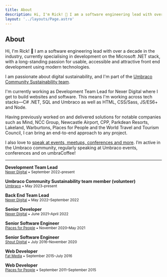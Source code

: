 ```yaml
---
title: About
description: Hi, I'm Rick! 👋 I am a software engineering lead with over a decade in the industry, currently specialising in development on the Microsoft .NET stack, with a long-standing passion for usable, accessible and attractive front end development using modern technologies.
layout: '../layouts/Page.astro'
---
```


<article>
  <h1>About</h1>

  <p class="lead">Hi, I'm Rick! 👋 I am a software engineering lead with over a decade in the industry, currently specialising in development on the Microsoft .NET stack, with a long-standing passion for usable, accessible and attractive front end development using modern technologies.</p>

  <p>I am passionate about digital sustainability, and I'm part of the <a href="https://umbraco.com/blog/meet-the-new-community-sustainability-team/" target="_blank">Umbraco Community Sustainability team</a>.
  
  <p>I'm currently working as Development Team Lead for Nexer Digital where I get to build websites and software. This means I'm working across tech stacks—C# .NET, SQL and Umbraco as well as HTML, CSS/Sass, JS/ES6+ and Node.</p>
  
  <p>Having previously worked on and delivered solutions for notable companies such as Mind, NCC Group, Newcastle Airport, CPP, Parkdean Resorts, Lakeland, Warburtons, Places for People and the World Travel and Tourism Council, I can bring an end-to-end approach to any project.</p>

  <p>I also love to <a href="/speaking">speak at events, meetups, conferences and more</a>. I’m active in the Umbraco community, regularly speaking at Umbraco events, conferences and on umbraCoffee!</p>

  <hr/>

  <p class="lead">
    <strong>Development Team Lead</strong><br/>
    <small><a href="https://nexerdigital.com" target="_blank" rel="noopener noreferrer">Nexer Digital</a> &bull; September 2022&ndash;present</small>
  </p>
  
  <p class="lead">
    <strong>Umbraco Community Sustainability team member (volunteer)</strong><br/>
    <small><a href="https://umbraco.com/blog/meet-the-new-community-sustainability-team/" target="_blank" rel="noopener noreferrer">Umbraco</a> &bull; May 2023&ndash;present</small>
  </p>
  <p class="lead">
    <strong>Back End Team Lead</strong><br/>
    <small><a href="https://nexerdigital.com" target="_blank" rel="noopener noreferrer">Nexer Digital</a> &bull; May 2022&ndash;September 2022</small>
  </p>

  <p class="lead">
    <strong>Senior Developer</strong><br/>
    <small><a href="https://nexerdigital.com" target="_blank" rel="noopener noreferrer">Nexer Digital</a> &bull; June 2021&ndash;April 2022</small>
  </p>

  <p class="lead">
    <strong>Senior Software Engineer</strong><br/>
    <small><a href="https://placesforpeople.co.uk" target="_blank" rel="noopener noreferrer">Places for People</a> &bull; November 2020&ndash;May 2021</small>
  </p>

  <p class="lead">
    <strong>Senior Software Engineer</strong><br/>
    <small><a href="https://shoutdigital.com" target="_blank" rel="noopener noreferrer">Shout Digital</a> &bull; July 2016&ndash;November 2020</small>
  </p>

  <p class="lead">
    <strong>Web Developer</strong><br/>
    <small><a href="https://fatmedia.com" target="_blank" rel="noopener noreferrer">Fat Media</a> &bull; September 2015&ndash;July 2016</small>
  </p>

  <p class="lead">
    <strong>Web Developer</strong><br/>
    <small><a href="https://placesforpeople.co.uk" target="_blank" rel="noopener noreferrer">Places for People</a> &bull; September 2011&ndash;September 2015</small>
  </p>

</article>